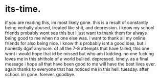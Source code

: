 # its-time.
if you are reading this, im most likely gone. 
this is a result of constantly being verbally abused, treated like shit, and depression.
i know my school friends probably wont see this but i just want to thank them for always being good to me when no one else was.
i want to thank all my online friends for also being nice.
i know this probably isnt a good idea, but i honestly dgaf anymore.
of all the 7-8 attempts that have failed, this one wont
i would hope that id be missed but who am i kidding. no one fucking loves me in this shithole of a world
bullied. depressed. lonely. 
as a final message i hope all that have been good to me will have the best lives ever. 
again thanks to everyone that has noticed me in this hell.
tuesday. after school. im gone. forever.
goodbye.
